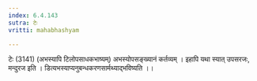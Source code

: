 ```yaml
---
index: 6.4.143
sutra: टेः
vritti: mahabhashyam

---
```

 टेः (3141) (अभस्यापि टिलोपसाधकभाष्यम्) अभस्योपसङ्ख्यानं कर्तव्यम् । इहापि यथा स्यात् उपसरजः, मन्दुरज इति । डित्यभस्याप्यनुबन्धकरणसार्मथ्याद्भविष्यति ।। 